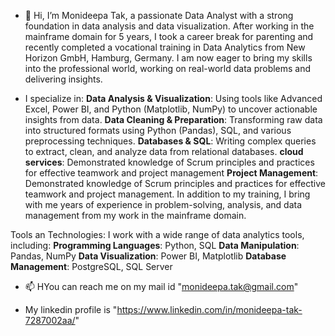 - 👋 Hi, I’m Monideepa Tak, a passionate Data Analyst with a strong foundation in data analysis and data visualization. After working in the mainframe domain for 5 years, I took a career break for parenting and recently completed a vocational training in Data Analytics from New Horizon GmbH, Hamburg, Germany. I am now eager to bring my skills into the professional world, working on real-world data problems and delivering insights.

- I specialize in:
 **Data Analysis & Visualization**:  Using tools like Advanced Excel, Power BI, and Python (Matplotlib, NumPy) to uncover actionable insights from data.
 **Data Cleaning & Preparation**: Transforming raw data into structured formats using Python (Pandas), SQL, and various preprocessing techniques.
 **Databases & SQL**: Writing complex queries to extract, clean, and analyze data from relational databases.
 **cloud services**: Demonstrated knowledge of Scrum principles and practices for effective teamwork and project management
 **Project Management**: Demonstrated knowledge of Scrum principles and practices for effective teamwork and project management.
  In addition to my training, I bring with me years of experience in problem-solving, analysis, and data management from my work in the mainframe domain.

Tools an Technologies:
I work with a wide range of data analytics tools, including:
**Programming Languages**: Python, SQL
**Data Manipulation**: Pandas, NumPy
**Data Visualization**: Power BI, Matplotlib
**Database Management**: PostgreSQL, SQL Server

- 📫 HYou can reach me on my mail id "monideepa.tak@gmail.com"

-  My linkedin profile is "https://www.linkedin.com/in/monideepa-tak-7287002aa/"


